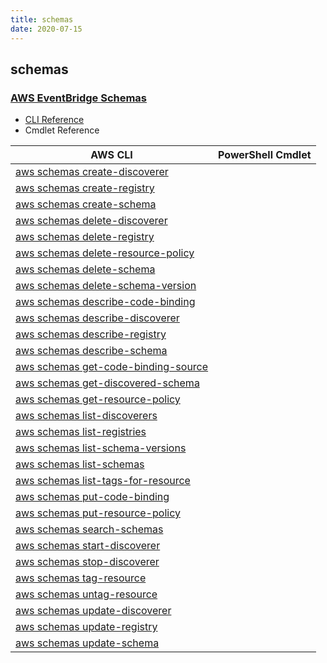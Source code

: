 ```yaml
---
title: schemas
date: 2020-07-15
---
```


## schemas

### [AWS EventBridge Schemas](https://aws.amazon.com/eventbridge/)

* [CLI Reference](https://docs.aws.amazon.com/cli/latest/reference/schemas/index.html)
* Cmdlet Reference

|AWS CLI|PowerShell Cmdlet|
|----|----|
|[aws schemas create-discoverer](https://docs.aws.amazon.com/cli/latest/reference/schemas/create-discoverer.html)||
|[aws schemas create-registry](https://docs.aws.amazon.com/cli/latest/reference/schemas/create-registry.html)||
|[aws schemas create-schema](https://docs.aws.amazon.com/cli/latest/reference/schemas/create-schema.html)||
|[aws schemas delete-discoverer](https://docs.aws.amazon.com/cli/latest/reference/schemas/delete-discoverer.html)||
|[aws schemas delete-registry](https://docs.aws.amazon.com/cli/latest/reference/schemas/delete-registry.html)||
|[aws schemas delete-resource-policy](https://docs.aws.amazon.com/cli/latest/reference/schemas/delete-resource-policy.html)||
|[aws schemas delete-schema](https://docs.aws.amazon.com/cli/latest/reference/schemas/delete-schema.html)||
|[aws schemas delete-schema-version](https://docs.aws.amazon.com/cli/latest/reference/schemas/delete-schema-version.html)||
|[aws schemas describe-code-binding](https://docs.aws.amazon.com/cli/latest/reference/schemas/describe-code-binding.html)||
|[aws schemas describe-discoverer](https://docs.aws.amazon.com/cli/latest/reference/schemas/describe-discoverer.html)||
|[aws schemas describe-registry](https://docs.aws.amazon.com/cli/latest/reference/schemas/describe-registry.html)||
|[aws schemas describe-schema](https://docs.aws.amazon.com/cli/latest/reference/schemas/describe-schema.html)||
|[aws schemas get-code-binding-source](https://docs.aws.amazon.com/cli/latest/reference/schemas/get-code-binding-source.html)||
|[aws schemas get-discovered-schema](https://docs.aws.amazon.com/cli/latest/reference/schemas/get-discovered-schema.html)||
|[aws schemas get-resource-policy](https://docs.aws.amazon.com/cli/latest/reference/schemas/get-resource-policy.html)||
|[aws schemas list-discoverers](https://docs.aws.amazon.com/cli/latest/reference/schemas/list-discoverers.html)||
|[aws schemas list-registries](https://docs.aws.amazon.com/cli/latest/reference/schemas/list-registries.html)||
|[aws schemas list-schema-versions](https://docs.aws.amazon.com/cli/latest/reference/schemas/list-schema-versions.html)||
|[aws schemas list-schemas](https://docs.aws.amazon.com/cli/latest/reference/schemas/list-schemas.html)||
|[aws schemas list-tags-for-resource](https://docs.aws.amazon.com/cli/latest/reference/schemas/list-tags-for-resource.html)||
|[aws schemas put-code-binding](https://docs.aws.amazon.com/cli/latest/reference/schemas/put-code-binding.html)||
|[aws schemas put-resource-policy](https://docs.aws.amazon.com/cli/latest/reference/schemas/put-resource-policy.html)||
|[aws schemas search-schemas](https://docs.aws.amazon.com/cli/latest/reference/schemas/search-schemas.html)||
|[aws schemas start-discoverer](https://docs.aws.amazon.com/cli/latest/reference/schemas/start-discoverer.html)||
|[aws schemas stop-discoverer](https://docs.aws.amazon.com/cli/latest/reference/schemas/stop-discoverer.html)||
|[aws schemas tag-resource](https://docs.aws.amazon.com/cli/latest/reference/schemas/tag-resource.html)||
|[aws schemas untag-resource](https://docs.aws.amazon.com/cli/latest/reference/schemas/untag-resource.html)||
|[aws schemas update-discoverer](https://docs.aws.amazon.com/cli/latest/reference/schemas/update-discoverer.html)||
|[aws schemas update-registry](https://docs.aws.amazon.com/cli/latest/reference/schemas/update-registry.html)||
|[aws schemas update-schema](https://docs.aws.amazon.com/cli/latest/reference/schemas/update-schema.html)||

